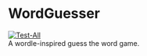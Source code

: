 # WordGuesser
[![Test-All](https://github.com/tylerpitcher/word-guesser/actions/workflows/test.yml/badge.svg)](https://github.com/tylerpitcher/word-guesser/actions/workflows/test.yml) \
A wordle-inspired guess the word game.
